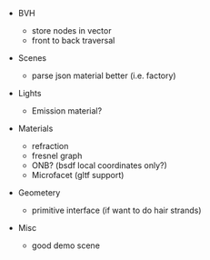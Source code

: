 - BVH
    - store nodes in vector
    - front to back traversal

- Scenes
    - parse json material better (i.e. factory)

- Lights
    - Emission material?

- Materials
    - refraction
    - fresnel graph
    - ONB? (bsdf local coordinates only?)
    - Microfacet (gltf support)

- Geometery
    - primitive interface (if want to do hair strands)

- Misc
    - good demo scene